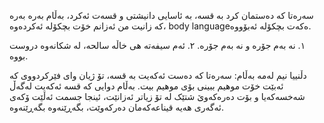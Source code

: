 سەرەتا کە دەستمان کرد بە قسە، بە ئاسایی دانیشتی و قسەت ئەکرد، بەڵام بەرە بەرە کە زانیت من ئەزانم خۆت بچکۆلە ئەکردەوە، body languageەکەت بچکۆلە ئەبۆووە.

١. نە بەم جۆرە و نە بەم جۆرە.
٢. ئەم سیفەتە هی خاڵە سالحە، لە شکانەوە دروست بووە.

دڵنییا نیم لەمە بەڵام:
سەرەتا کە دەست ئەکەیت بە قسە، تۆ ژیان وای فێرکردووی کە ئەبێت خۆت موهیم ببینی بۆی موهیم بیت. بەڵام دوایی کە قسە ئەکەیت لەگەڵ شەخسەکەیا و بۆت دەرەکەوێ شتێک لە تۆ زیاتر ئەزانێت، ئینجا جسمت ئەڵێت ۆکەی ئەگەری هەیە قیناعەکەمان دەرکەوێت، بگەڕێنەوە بگەڕێنەوە.
